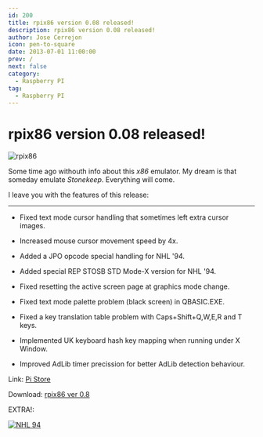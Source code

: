 ```yaml
---
id: 200
title: rpix86 version 0.08 released!
description: rpix86 version 0.08 released!
author: Jose Cerrejon
icon: pen-to-square
date: 2013-07-01 11:00:00
prev: /
next: false
category:
  - Raspberry PI
tag:
  - Raspberry PI
---
```


# rpix86 version 0.08 released!

![rpix86](/images/rpix86_logo.jpg)

Some time ago withouth info about this *x86* emulator. My dream is that someday emulate *Stonekeep*. Everything will come.

I leave you with the features of this release:

- - -
* Fixed text mode cursor handling that sometimes left extra cursor images.

* Increased mouse cursor movement speed by 4x.

* Added a JPO opcode special handling for NHL '94.

* Added special REP STOSB STD Mode-X version for NHL '94.

* Fixed resetting the active screen page at graphics mode change.

* Fixed text mode palette problem (black screen) in QBASIC.EXE.

* Fixed a key translation table problem with Caps+Shift+Q,W,E,R and T keys.

* Implemented UK keyboard hash key mapping when running under X Window.

* Improved AdLib timer precission for better AdLib detection behaviour.

Link: [Pi Store](http://rpix86.patrickaalto.com/rdown.html)

Download: [rpix86 ver 0.8](http://rpix86.patrickaalto.com/rpix86.zip)

EXTRA!:

<a href="/res/nhl94.zip">![NHL 94](/images/2013/07/nhl94.jpg "Download & Play NHL '94!")</a>